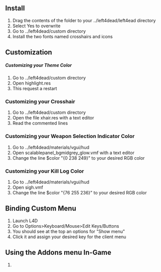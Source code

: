 ## Install
1. Drag the contents of the folder to your ../left4dead/left4ead directory
2. Select Yes to overwrite
3. Go to ../left4dead/custom directory
4. Install the two fonts named crosshairs and icons

## Customization
##### Customizing your Theme Color
1. Go to ../left4dead/custom directory
2. Open highlight.res
3. This request a restart

### Customizing your Crosshair
1. Go to ../left4dead/custom directory
2. Open the file xhair.res with a text editor
3. Read the commented lines

### Customizing your Weapon Selection Indicator Color
1. Go to ../left4dead/materials/vgui/hud
2. Open scalablepanel_bgmidgrey_glow.vmf with a text editor
3. Change the line $color "{0 238 249}" to your desired RGB color

### Customizing your Kill Log Color
1. Go to ../left4dead/materials/vgui/hud
2. Open sigh.vmf
3. Change the line $color "{76 255 236}" to your desired RGB color

## Binding Custom Menu
1. Launch L4D
2. Go to Options>Keyboard/Mouse>Edit Keys/Buttons
3. You should see at the top an options for "Show menu"
4. Click it and assign your desired key for the client menu

## Using the Addons menu In-Game
1.
